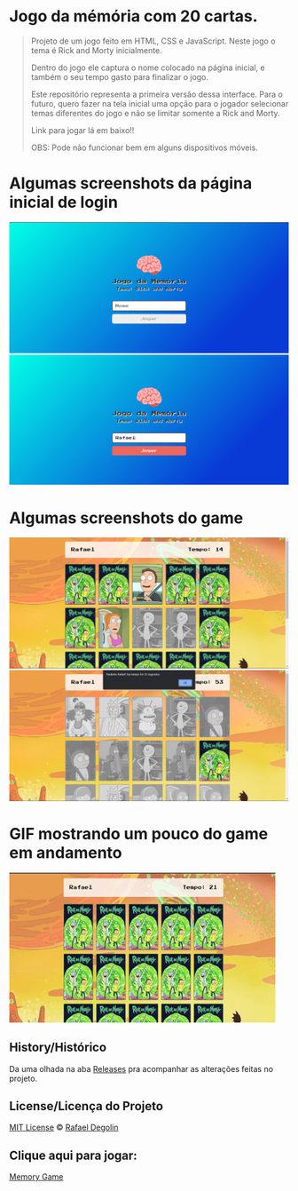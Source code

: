 # Jogo da mémória com 20 cartas.

> Projeto de um jogo feito em HTML, CSS e JavaScript. Neste jogo o tema é Rick and Morty inicialmente. 
>
> Dentro do jogo ele captura o nome colocado na página inicial, e também o seu tempo gasto para finalizar o jogo.
>
> Este repositório representa a primeira versão dessa interface. Para o futuro, quero fazer na tela inicial uma opção para o jogador selecionar temas diferentes do jogo
> e não se limitar somente a Rick and Morty.
>
> Link para jogar lá em baixo!!
>
> OBS: Pode não funcionar bem em alguns dispositivos móveis.

# Algumas screenshots da página inicial de login
<img src="https://github.com/Rafadegolin/MemoryGame/blob/main/screenshot/login.png?raw=true">
<img src="https://github.com/Rafadegolin/MemoryGame/blob/main/screenshot/login-nome.png?raw=true">

# Algumas screenshots do game
<img src="https://github.com/Rafadegolin/MemoryGame/blob/main/screenshot/game.png?raw=true">
<img src="https://github.com/Rafadegolin/MemoryGame/blob/main/screenshot/game-final.png?raw=true">

# GIF mostrando um pouco do game em andamento
<img src="https://github.com/Rafadegolin/MemoryGame/blob/main/screenshot/gameplay.gif?raw=true">

## History/Histórico
Da uma olhada na aba [Releases](https://github.com/Rafadegolin/MemoryGame/releases) pra acompanhar as alterações feitas no projeto.

## License/Licença do Projeto
[MIT License](./LICENSE) © [Rafael Degolin](https://github.com/Rafadegolin)

## Clique aqui para jogar:
[Memory Game](https://rafadegolin.github.io/MemoryGame/)
